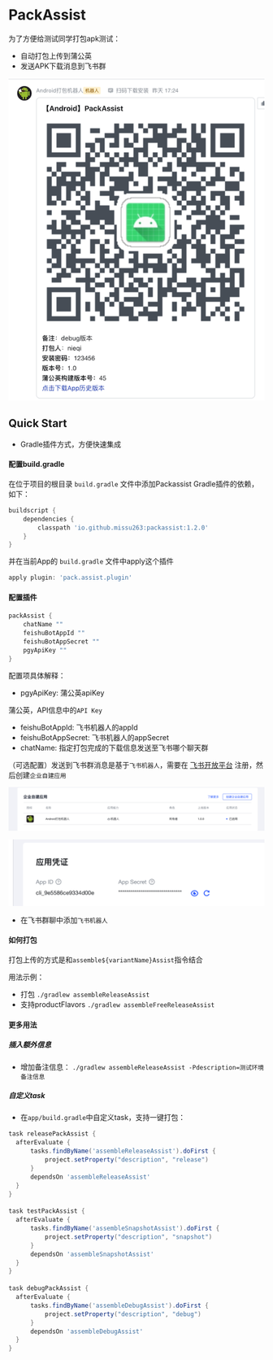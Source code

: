 # PackAssist

为了方便给测试同学打包apk测试：
* 自动打包上传到蒲公英
* 发送APK下载消息到飞书群

![打包成功](https://github.com/missu263/PackAssist/raw/master/img/feishudownload.png)

## Quick Start
* Gradle插件方式，方便快速集成

#### 配置build.gradle

在位于项目的根目录 `build.gradle` 文件中添加Packassist Gradle插件的依赖， 如下：

```groovy
buildscript {
    dependencies {
        classpath 'io.github.missu263:packassist:1.2.0'
    }
}
```

并在当前App的 `build.gradle` 文件中apply这个插件

```groovy
apply plugin: 'pack.assist.plugin'
```

#### 配置插件
```groovy
packAssist {
    chatName ""
    feishuBotAppId ""
    feishuBotAppSecret ""
    pgyApiKey ""
}
```

配置项具体解释：
* pgyApiKey: 蒲公英apiKey

蒲公英，API信息中的`API Key` 

* feishuBotAppId: 飞书机器人的appId
* feishuBotAppSecret: 飞书机器人的appSecret
* chatName: 指定打包完成的下载信息发送至飞书哪个聊天群

（可选配置）发送到飞书群消息是基于`飞书机器人`，需要在 [飞书开放平台](https://open.feishu.cn/app) 注册，然后创建`企业自建应用`


![创建应用](https://github.com/missu263/PackAssist/raw/master/img/feishu_create.png)

![应用信息](https://github.com/missu263/PackAssist/raw/master/img/feishu_info.png)

* 在飞书群聊中添加`飞书机器人`


#### 如何打包

打包上传的方式是和`assemble${variantName}Assist`指令结合

用法示例：

* 打包 `./gradlew assembleReleaseAssist`
* 支持productFlavors `./gradlew assembleFreeReleaseAssist`

#### 更多用法

##### 插入额外信息
- 增加备注信息： `./gradlew assembleReleaseAssist -Pdescription=测试环境备注信息`
##### 自定义task
- 在`app/build.gradle`中自定义task，支持一键打包：
```groovy
task releasePackAssist {
  afterEvaluate {
      tasks.findByName('assembleReleaseAssist').doFirst {
          project.setProperty("description", "release")
      }
      dependsOn 'assembleReleaseAssist'
  }
}

task testPackAssist {
  afterEvaluate {
      tasks.findByName('assembleSnapshotAssist').doFirst {
          project.setProperty("description", "snapshot")
      }
      dependsOn 'assembleSnapshotAssist'
  }
}

task debugPackAssist {
  afterEvaluate {
      tasks.findByName('assembleDebugAssist').doFirst {
          project.setProperty("description", "debug")
      }
      dependsOn 'assembleDebugAssist'
  }
}
```




